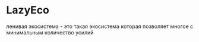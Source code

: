 # LazyEco

ленивая экосистема - это такая экосистема которая позволяет многое с минимальным количество усилий

